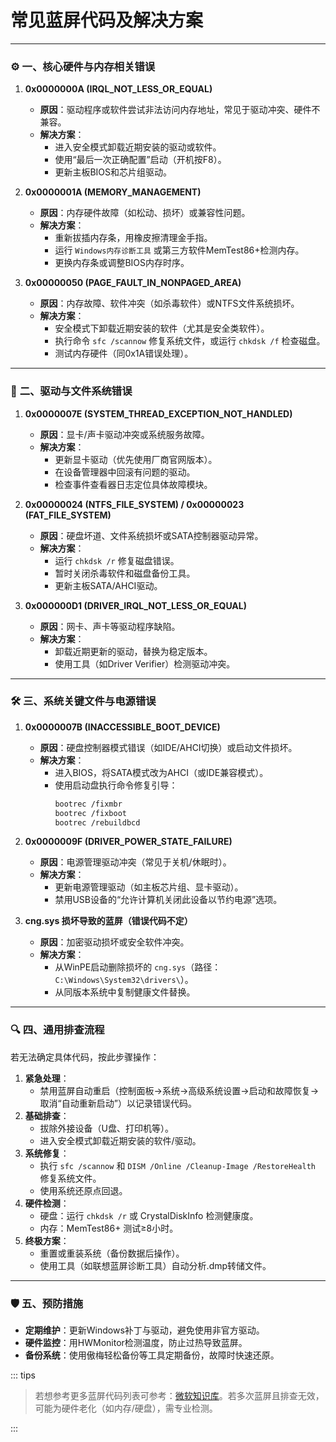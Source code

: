 # 常见蓝屏代码及解决方案

---

### ⚙️ **一、核心硬件与内存相关错误**
1. **0x0000000A (IRQL_NOT_LESS_OR_EQUAL)**  
   - **原因**：驱动程序或软件尝试非法访问内存地址，常见于驱动冲突、硬件不兼容。  
   - **解决方案**：  
     - 进入安全模式卸载近期安装的驱动或软件。  
     - 使用“最后一次正确配置”启动（开机按F8）。  
     - 更新主板BIOS和芯片组驱动。

2. **0x0000001A (MEMORY_MANAGEMENT)**  
   - **原因**：内存硬件故障（如松动、损坏）或兼容性问题。  
   - **解决方案**：  
     - 重新拔插内存条，用橡皮擦清理金手指。  
     - 运行 `Windows内存诊断工具` 或第三方软件MemTest86+检测内存。  
     - 更换内存条或调整BIOS内存时序。

3. **0x00000050 (PAGE_FAULT_IN_NONPAGED_AREA)**  
   - **原因**：内存故障、软件冲突（如杀毒软件）或NTFS文件系统损坏。  
   - **解决方案**：  
     - 安全模式下卸载近期安装的软件（尤其是安全类软件）。  
     - 执行命令 `sfc /scannow` 修复系统文件，或运行 `chkdsk /f` 检查磁盘。  
     - 测试内存硬件（同0x1A错误处理）。

---

### 💾 **二、驱动与文件系统错误**
1. **0x0000007E (SYSTEM_THREAD_EXCEPTION_NOT_HANDLED)**  
   - **原因**：显卡/声卡驱动冲突或系统服务故障。  
   - **解决方案**：  
     - 更新显卡驱动（优先使用厂商官网版本）。  
     - 在设备管理器中回滚有问题的驱动。  
     - 检查事件查看器日志定位具体故障模块。

2. **0x00000024 (NTFS_FILE_SYSTEM) / 0x00000023 (FAT_FILE_SYSTEM)**  
   - **原因**：硬盘坏道、文件系统损坏或SATA控制器驱动异常。  
   - **解决方案**：  
     - 运行 `chkdsk /r` 修复磁盘错误。  
     - 暂时关闭杀毒软件和磁盘备份工具。  
     - 更新主板SATA/AHCI驱动。

3. **0x000000D1 (DRIVER_IRQL_NOT_LESS_OR_EQUAL)**  
   - **原因**：网卡、声卡等驱动程序缺陷。  
   - **解决方案**：  
     - 卸载近期更新的驱动，替换为稳定版本。  
     - 使用工具（如Driver Verifier）检测驱动冲突。

---

### 🛠️ **三、系统关键文件与电源错误**
1. **0x0000007B (INACCESSIBLE_BOOT_DEVICE)**  
   - **原因**：硬盘控制器模式错误（如IDE/AHCI切换）或启动文件损坏。  
   - **解决方案**：  
     - 进入BIOS，将SATA模式改为AHCI（或IDE兼容模式）。  
     - 使用启动盘执行命令修复引导：  
       ```bash
       bootrec /fixmbr  
       bootrec /fixboot  
       bootrec /rebuildbcd  
       ```

2. **0x0000009F (DRIVER_POWER_STATE_FAILURE)**  
   - **原因**：电源管理驱动冲突（常见于关机/休眠时）。  
   - **解决方案**：  
     - 更新电源管理驱动（如主板芯片组、显卡驱动）。  
     - 禁用USB设备的“允许计算机关闭此设备以节约电源”选项。

3. **cng.sys 损坏导致的蓝屏（错误代码不定）**  
   - **原因**：加密驱动损坏或安全软件冲突。  
   - **解决方案**：  
     - 从WinPE启动删除损坏的 `cng.sys`（路径：`C:\Windows\System32\drivers\`）。  
     - 从同版本系统中复制健康文件替换。

---

### 🔍 **四、通用排查流程**
若无法确定具体代码，按此步骤操作：  
1. **紧急处理**：  
   - 禁用蓝屏自动重启（控制面板→系统→高级系统设置→启动和故障恢复→取消“自动重新启动”）以记录错误代码。  
2. **基础排查**：  
   - 拔除外接设备（U盘、打印机等）。  
   - 进入安全模式卸载近期安装的软件/驱动。  
3. **系统修复**：  
   - 执行 `sfc /scannow` 和 `DISM /Online /Cleanup-Image /RestoreHealth` 修复系统文件。  
   - 使用系统还原点回退。  
4. **硬件检测**：  
   - 硬盘：运行 `chkdsk /r` 或 CrystalDiskInfo 检测健康度。  
   - 内存：MemTest86+ 测试≥8小时。  
5. **终极方案**：  
   - 重置或重装系统（备份数据后操作）。  
   - 使用工具（如联想蓝屏诊断工具）自动分析.dmp转储文件。

---

### 🛡️ **五、预防措施**
- **定期维护**：更新Windows补丁与驱动，避免使用非官方驱动。  
- **硬件监控**：用HWMonitor检测温度，防止过热导致蓝屏。  
- **备份系统**：使用傲梅轻松备份等工具定期备份，故障时快速还原。

::: tips 

> 若想参考更多蓝屏代码列表可参考：[微软知识库](https://learn.microsoft.com/zh-cn/troubleshoot/windows-client/performance/stop-error-or-blue-screen-error-troubleshooting#common-windows-stop-errors)。若多次蓝屏且排查无效，可能为硬件老化（如内存/硬盘），需专业检测。

:::